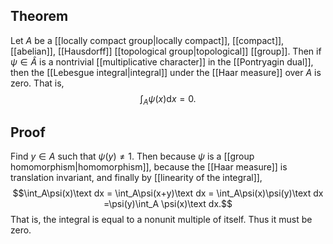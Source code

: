## Theorem
Let $A$ be a [[locally compact group|locally compact]], [[compact]], [[abelian]], [[Hausdorff]] [[topological group|topological]] [[group]].  Then if $\psi\in\widehat A$ is a nontrivial [[multiplicative character]] in the [[Pontryagin dual]], then the [[Lebesgue integral|integral]] under the [[Haar measure]] over $A$ is zero. That is, $$\int_A \psi(x)\text{d}x =0.$$
## Proof
Find $y\in A$ such that $\psi(y) \neq 1$. Then because $\psi$ is a [[group homomorphism|homomorphism]], because the [[Haar measure]] is translation invariant, and finally by [[linearity of the integral]], $$\int_A\psi(x)\text dx = \int_A\psi(x+y)\text dx = \int_A\psi(x)\psi(y)\text dx =\psi(y)\int_A \psi(x)\text dx.$$ That is, the integral is equal to a nonunit multiple of itself. Thus it must be zero. 
